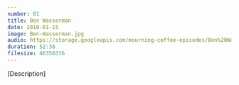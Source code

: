 ```yaml
---
number: 81 
title: Ben Wasserman
date: 2018-01-15
image: Ben-Wasserman.jpg
audio: https://storage.googleapis.com/mourning-coffee-episodes/Ben%20Wasserman%20Release.mp3
duration: 52:36
filesize: 46350336 
---
```


[Description] 
